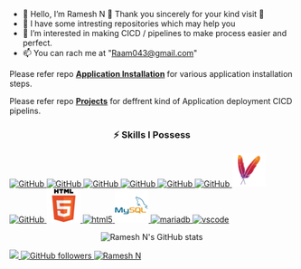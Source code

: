 - 👋 Hello, I’m Ramesh N  🙏 Thank you sincerely for your kind visit 🙏
- 💾 I have some intresting repositories which may help you
- 👀 I’m interested in making CICD / pipelines to make process easier and perfect.
- 📫 You can rach me at "Raam043@gmail.com"


Please refer repo **[Application Installation](https://github.com/Raam043/Applications-Installation.git)** for various application installation steps.

Please refer repo **[Projects](https://github.com/Raam043/Projects)** for deffrent kind of Application deployment CICD pipelins.


</p>


<h3 align="center">⚡ Skills I Possess</h3>

<p align="center">

 
 <a href="https://aws.amazon.com/" target="_blank" rel="noreferrer"> <img src="https://www.vectorlogo.zone/logos/amazon_aws/amazon_aws-ar21.svg" alt="GitHub" width="90" height="60"/> </a> 
<a href="https://www.jenkins.io/" target="_blank" rel="noreferrer"> <img src="https://www.vectorlogo.zone/logos/jenkins/jenkins-icon.svg" alt="GitHub" width="60" height="60"/> </a> 
<a href="https://hub.docker.com/u/raam043" target="_blank" rel="noreferrer"> <img src="https://www.vectorlogo.zone/logos/docker/docker-official.svg" alt="GitHub" width="60" height="60"/> </a> 
<a href="https://www.ansible.com/" target="_blank" rel="noreferrer"> <img src="https://www.vectorlogo.zone/logos/ansible/ansible-icon.svg" alt="GitHub" width="60" height="60"/> </a>
<a href="https://www.sonatype.com/products/nexus-repository" target="_blank" rel="noreferrer"> <img src="https://image.similarpng.com/very-thumbnail/2020/06/Logo-google-nexus-transparent-background-PNG.png" alt="GitHub" width="60" height="60"/> </a> 
<a href="https://www.ansible.com/" target="_blank" rel="noreferrer"> <img src="https://www.vectorlogo.zone/logos/kubernetes/kubernetes-icon.svg" alt="GitHub" width="60" height="60"/> </a>
<a href="https://maven.apache.org/index.html" target="_blank" rel="noreferrer"> <img src="https://raw.githubusercontent.com/vscode-icons/vscode-icons/63a4a33b35b50d243716d03b95a955e49db97662/icons/file_type_maven.svg" alt="GitHub" width="60" height="60"/> </a> 
  <a href="https://github.com/Raam043" target="_blank" rel="noreferrer"> <img src="https://www.vectorlogo.zone/logos/github/github-icon.svg" alt="GitHub" width="60" height="60"/> </a>
  <a href="https://www.w3.org/html/" target="_blank" rel="noreferrer"> <img src="https://raw.githubusercontent.com/devicons/devicon/master/icons/html5/html5-original-wordmark.svg" alt="html5" width="60" height="60"/> </a> 
 <a href="https://www.nagios.org/" target="_blank" rel="noreferrer"> <img src="https://www.vectorlogo.zone/logos/nagios/nagios-ar21.svg" alt="html5" width="60" height="60"/> </a>
<a href="https://www.mysql.com/" target="_blank" rel="noreferrer"> <img src="https://raw.githubusercontent.com/devicons/devicon/master/icons/mysql/mysql-original-wordmark.svg" alt="mysql" width="60" height="60"/> </a> 
<a href="https://mariadb.org/" target="_blank" rel="noreferrer"> <img src="https://www.vectorlogo.zone/logos/mariadb/mariadb-icon.svg" alt="mariadb" width="60" height="60"/> </a> 
<a href="https://code.visualstudio.com/" target="_blank" rel="noreferrer"> <img src="https://cdn.jsdelivr.net/gh/devicons/devicon/icons/vscode/vscode-original-wordmark.svg" alt="vscode" width="60" height="60"/> </a>
  
  
  
  
  

<p align="center"><img src="https://github-readme-stats.vercel.app/api?username=raam043&amp;show_icons=true&amp;theme=vue&amp;include_all_commits=true" alt="Ramesh N&#39;s GitHub stats" width="600"></p>


  <a href="mailto:raam043@gmail.com?subject=Hello Dear Ramesh N! I send this message from your Github Profile. I need to talk to you!" target="_blank">
    <img src="https://img.shields.io/badge/-Mail Me-c14438?style=flat&logo=Gmail&logoColor=white&link=mailto:raam043@gmail.com" height="28">
  </a>

  <a href="https://github.com/Raam043" target="_blank">
    <img alt="GitHub followers" src="https://img.shields.io/github/followers/Raam043?label=Github&style=flat" height="28">
  </a>
  <a href="https://github.com/Raam043" target="_blank">
    <img src="https://komarev.com/ghpvc/?username=Raam043&label=Views&color=brightgreen&style=flat" alt="Ramesh N" height="28" />
  </a>
